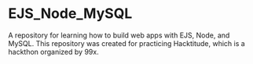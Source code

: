 # EJS_Node_MySQL
A repository for learning how to build web apps with EJS, Node, and MySQL. 
This repository was created for practicing Hacktitude, which is a hackthon organized by 99x.
